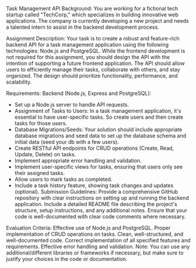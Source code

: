 Task Management API
Background:
You are working for a fictional tech startup called "TechCorp," which specializes in building innovative web applications. The company is currently developing a new project and needs a talented intern to assist in the backend development process.

Assignment Description:
Your task is to create a robust and feature-rich backend API for a task management application using the following technologies: Node.js and PostgreSQL. While the frontend development is not required for this assignment, you should design the API with the intention of supporting a future frontend application. The API should allow users to efficiently manage their tasks, collaborate with others, and stay organized. The design should prioritize functionality, performance, and scalability.

Requirements:
Backend (Node.js, Express and PostgreSQL):
- Set up a Node.js server to handle API requests.
- Assignment of Tasks to Users: In a task management application, it's essential to have user-specific tasks. So create users and then create tasks for those users.
- Database Migrations/Seeds: Your solution should include appropriate database migrations and seed data to set up the database schema and initial data (seed your db with a few users).
- Create RESTful API endpoints for CRUD operations (Create, Read, Update, Delete) on tasks.
- Implement appropriate error handling and validation.
- Implement user-specific views for tasks, ensuring that users only see their assigned tasks.
- Allow users to mark tasks as completed.
- Include a task history feature, showing task changes and updates (optional).
Submission Guidelines:
Provide a comprehensive GitHub repository with clear instructions on setting up and running the backend application. Include a detailed README file describing the project's structure, setup instructions, and any additional notes. Ensure that your code is well-documented with clear code comments where necessary.

Evaluation Criteria:
Effective use of Node.js and PostgreSQL.
Proper implementation of CRUD operations on tasks.
Clean, well-structured, and well-documented code.
Correct implementation of all specified features and requirements.
Effective error handling and validation.
Note: You can use any additional/different libraries or frameworks if necessary, but make sure to justify your choices in the code or documentation.